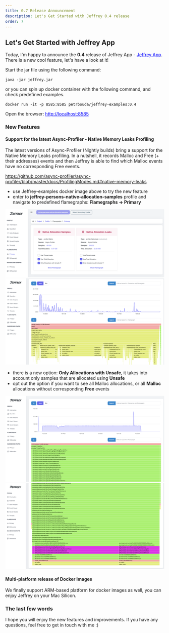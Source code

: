 ```yaml
---
title: 0.7 Release Announcement
description: Let's Get Started with Jeffrey 0.4 release
order: 7
---
```


## Let's Get Started with Jeffrey App

Today, I'm happy to announce the **0.4** release of Jeffrey App - <a href="https://github.com/petrbouda/jeffrey/releases/download/0.4/jeffrey.jar" style="color: blue">Jeffrey App</a>.
There is a new cool feature, let's have a look at it!

Start the jar file using the following command:
```
java -jar jeffrey.jar
```

or you can spin up docker container with the following command, and check predefined examples. 
```
docker run -it -p 8585:8585 petrbouda/jeffrey-examples:0.4
```

Open the browser: <a href="http://localhost:8585" style="color: blue">http://localhost:8585</a>

### New Features

#### Support for the latest Async-Profiler - Native Memory Leaks Profiling

The latest versions of Async-Profiler (Nightly builds) bring a support for the Native Memory Leaks profiling.
In a nutshell, it records Malloc and Free (+ their addresses) events and then Jeffrey is able to find 
which Malloc events have no corresponding Free events.

<a href="https://github.com/async-profiler/async-profiler/blob/master/docs/ProfilingModes.md#native-memory-leaks">https://github.com/async-profiler/async-profiler/blob/master/docs/ProfilingModes.md#native-memory-leaks</a>

- use Jeffrey-examples docker image above to try the new feature
- enter to **jeffrey-persons-native-allocation-samples** profile and navigate to predefined flamegraphs: **Flamegraphs -> Primary**

<div class="gallery-box">
  <div class="gallery">
    <img src="/images/blog/04-announcement/flamegraph-sections.png" loading="lazy" alt="Project">
    <img src="/images/blog/04-announcement/flamegraph-malloc.png" loading="lazy" alt="Project">
  </div>
</div>

- there is a new option: **Only Allocations with Unsafe**, it takes into account only samples that are allocated using **Unsafe**
- opt out the option if you want to see all Malloc allocations, or all **Malloc** allocations without corresponding **Free** events

<div class="gallery-box">
  <div class="gallery">
    <img src="/images/blog/04-announcement/native-leaks-1.png" loading="lazy" alt="Project">
    <img src="/images/blog/04-announcement/native-leaks-2.png" loading="lazy" alt="Project">
  </div>
</div>

#### Multi-platform release of Docker Images

We finally support ARM-based platform for docker images as well, you can enjoy Jeffrey on your Mac Silicon. 

### The last few words

I hope you will enjoy the new features and improvements. If you have any questions, feel free to get in touch with me :)

